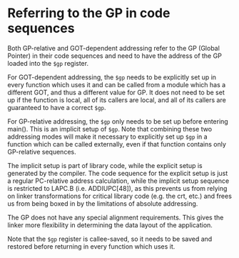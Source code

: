 # Referring to the GP in code sequences

Both GP-relative and GOT-dependent addressing refer to the GP (Global Pointer) in their code sequences and need to have the address of the GP loaded into the `$gp` register.

For GOT-dependent addressing, the `$gp` needs to be explicitly set up in every function which uses it and can be called from a module which has a different GOT, and thus a different value for GP.
It does not need to be set up if the function is local, all of its callers are local, and all of its callers are guaranteed to have a correct `$gp`.

For GP-relative addressing, the `$gp` only needs to be set up before entering main(). This is an implicit setup of `$gp`.
Note that combining these two addressing modes will make it necessary to explicitly set up `$gp` in a function which can be called externally, even if that function contains only GP-relative sequences.

The implicit setup is part of library code, while the explicit setup is generated by the compiler. The code sequence for the explicit setup is just a regular PC-relative address calculation,
while the implicit setup sequence is restricted to LAPC.B (i.e. ADDIUPC[48]), as this prevents us from relying on linker transformations for critical library code (e.g. the crt, etc.) and
frees us from being boxed in by the limitations of absolute addressing.

The GP does not have any special alignment requirements. This gives the linker more flexibility in determining the data layout of the application.

Note that the `$gp` register is callee-saved, so it needs to be saved and restored before returning in every function which uses it.
